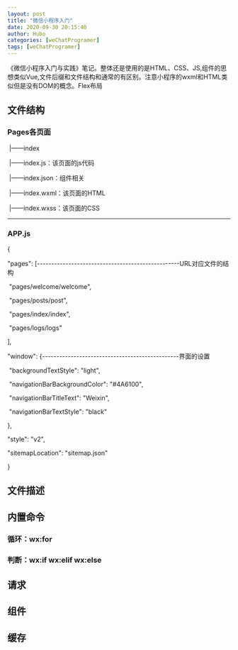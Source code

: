 ```yaml
---
layout: post
title: "微信小程序入门" 
date: 2020-09-30 20:15:40
author: Hubo
categories: [weChatProgramer]
tags: [weChatProgramer]
---
```


​	《微信小程序入门与实践》笔记。整体还是使用的是HTML、CSS、JS,组件的思想类似Vue,文件后缀和文件结构和通常的有区别。注意小程序的wxml和HTML类似但是没有DOM的概念。Flex布局

## 文件结构

### Pages各页面

​	|——index

​			|——index.js：该页面的js代码

​			|——index.json：组件相关

​			|——index.wxml：该页面的HTML

​			|——index.wxss：该页面的CSS

------

### APP.js

{

  "pages": [--------------------------------------------------URL对应文件的结构

​    "pages/welcome/welcome",			

​    "pages/posts/post",

​    "pages/index/index",

​    "pages/logs/logs"

  ],

  "window": {------------------------------------------------界面的设置								

​    "backgroundTextStyle": "light",

​    "navigationBarBackgroundColor": "#4A6100",

​    "navigationBarTitleText": "Weixin",

​    "navigationBarTextStyle": "black"

  },

  "style": "v2",

  "sitemapLocation": "sitemap.json"

}

## 文件描述

## 内置命令

### 循环：wx:for

### 判断：wx:if  wx:elif wx:else

## 请求

## 组件

## 缓存

